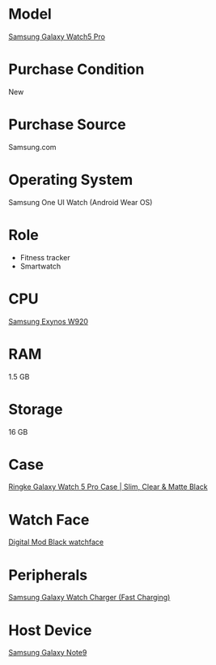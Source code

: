 # Model

[Samsung Galaxy Watch5 Pro](https://www.samsung.com/us/watches/galaxy-watch5-pro/)

# Purchase Condition

New

# Purchase Source

Samsung.com

# Operating System

Samsung One UI Watch (Android Wear OS)

# Role

* Fitness tracker
* Smartwatch

# CPU

[Samsung Exynos W920](https://semiconductor.samsung.com/processor/wearable-processor/exynos-w920/)

# RAM

1.5 GB

# Storage

16 GB

# Case

[Ringke Galaxy Watch 5 Pro Case | Slim, Clear & Matte Black](https://www.ringkestore.com/products/galaxy-watch-5-pro-case-slim)

# Watch Face

[Digital Mod Black watchface](https://play.google.com/store/apps/details?id=com.watchfacestudio.windigitalblack)

# Peripherals

[Samsung Galaxy Watch Charger (Fast Charging)](https://www.samsung.com/us/mobile/mobile-accessories/smartwatches/galaxy-watch-charger-ep-or900bbeguj/)

# Host Device

[Samsung Galaxy Note9](https://github.com/jdrch/Hardware/blob/master/Samsung%20Galaxy%20Note9.md#smartwatch)
